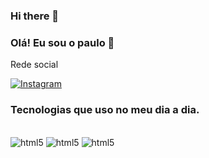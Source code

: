 ### Hi there 👋 

### Olá! Eu sou o paulo 👋
Rede social 

[![Instagram](https://img.shields.io/badge/Instagram-E4405F?style=for-the-badge&logo=instagram&logoColor=white)](https://www.instagram.com/paulinho.apns/)

### Tecnologias que uso no meu dia a dia.

<div style="dosplay: inlaine_block"><br>  <img alt= "html5" src="https://img.shields.io/badge/HTML5-E34F26?style=for-the-badge&logo=html5&logoColor=white"/>

<img alt= "html5" src="https://img.shields.io/badge/CSS3-1572B6?style=for-the-badge&logo=css3&logoColor=white"/>
<img alt= "html5" src="https://img.shields.io/badge/Java-ED8B00?style=for-the-badge&logo=openjdk&logoColor=white"/>
